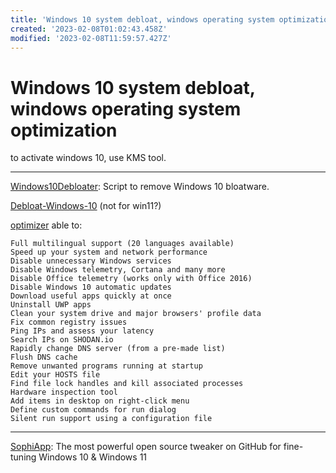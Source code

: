 ```yaml
---
title: 'Windows 10 system debloat, windows operating system optimization'
created: '2023-02-08T01:02:43.458Z'
modified: '2023-02-08T11:59:57.427Z'
---
```


# Windows 10 system debloat, windows operating system optimization

to activate windows 10, use KMS tool.

----

[Windows10Debloater](https://github.com/Sycnex/Windows10Debloater): Script to remove Windows 10 bloatware.

[Debloat-Windows-10](https://github.com/W4RH4WK/Debloat-Windows-10) (not for win11?)

[optimizer](https://github.com/hellzerg/optimizer) able to:

```
Full multilingual support (20 languages available)
Speed up your system and network performance
Disable unnecessary Windows services
Disable Windows telemetry, Cortana and many more
Disable Office telemetry (works only with Office 2016)
Disable Windows 10 automatic updates
Download useful apps quickly at once
Uninstall UWP apps
Clean your system drive and major browsers' profile data
Fix common registry issues
Ping IPs and assess your latency
Search IPs on SHODAN.io
Rapidly change DNS server (from a pre-made list)
Flush DNS cache
Remove unwanted programs running at startup
Edit your HOSTS file
Find file lock handles and kill associated processes
Hardware inspection tool
Add items in desktop on right-click menu
Define custom commands for run dialog
Silent run support using a configuration file
```

----

[SophiApp](https://github.com/Sophia-Community/SophiApp): The most powerful open source tweaker on GitHub for fine-tuning Windows 10 & Windows 11

